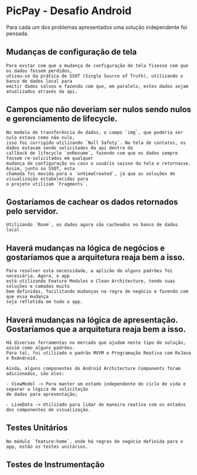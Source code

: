 # PicPay - Desafio Android

Para cada um dos problemas apresentados uma solução independente foi pensada.

## Mudanças de configuração de tela

    Para evitar com que a mudança de configuração de tela fizesse com que os dados fossem perdidos,
    utizou-se da prática de SSOT (Single Source of Truth), utilizando o banco de dados local para
    emitir dados salvos e fazendo com que, em paralelo, estes dados sejam atualizados através da api.

## Campos que não deveriam ser nulos sendo nulos e gerenciamento de lifecycle.

    No modelo de transferência de dados, o campo `img`, que poderia ser nulo estava como não nulo,
    isso foi corrigido utilizando `Null Safety`. Na tela de contatos, os dados estavam sendo solicitados da api dentro da
    callback de lifecycle `onResume`, fazendo com que os dados sempre fossem re-solicitados em qualquer
    mudança de configuração ou caso o usuário saisse da tela e retornasse. Assim, junto so SSOT, esta
    chamada foi movida para o `onViewCreated`, já que as soluções de visualização estabelecidas para
    o projeto utilizam `Fragments`.

## Gostaríamos de cachear os dados retornados pelo servidor.

    Utilizando `Room`, os dados agora são cacheados no banco de dados local

## Haverá mudanças na lógica de negócios e gostaríamos que a arquitetura reaja bem a isso.

    Para resolver esta necessidade, a aplicão de alguns padrões foi necessária. Agora, o app
    está utilizando Feature Modules e Clean Architecture, tendo suas soluções e camadas muito
    bem definidas, facilitando mudanças na regra de negócio e fazendo com que essa mudança
    seja refletida em todo o app.

## Haverá mudanças na lógica de apresentação. Gostaríamos que a arquitetura reaja bem a isso.

    Há diversas ferramentas no mercado que ajudam neste tipo de solução, assim como alguns padrões.
    Para tal, foi utilizado o padrão MVVM e Programação Reativa com RxJava e RxAndroid.

    Ainda, alguns componentes do Android Architecture Components foram adicionados, são eles:

    - ViewModel -> Para manter um estado independente do ciclo de vida e separar a lógica de solicitação
    de dados para apresentação;

    - LiveData -> Utilizado para lidar de maneira reativa com os estados dos componentes de visualização.

## Testes Unitários

    No módulo `feature:home`, onde há regras de negócio definida para o app, estão os testes unitários.

## Testes de Instrumentação
